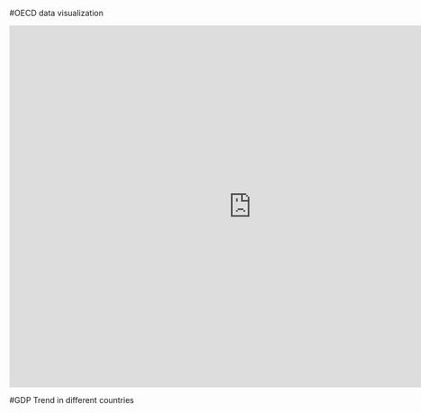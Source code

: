 #OECD data visualization

<iframe src="https://data.oecd.org/chart/6svo" width="860" height="645" style="border: 0" mozallowfullscreen="true" webkitallowfullscreen="true" allowfullscreen="true"><a href="https://data.oecd.org/chart/6svo" target="_blank">OECD Chart: General government debt, Total, % of GDP, Annual, 2020</a></iframe>


#GDP Trend in different countries


<div class="flourish-embed flourish-chart" data-src="visualisation/7236778"><script src="https://public.flourish.studio/resources/embed.js"></script></div>
